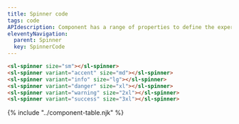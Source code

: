 ```yaml
---
title: Spinner code
tags: code
APIdescription: Component has a range of properties to define the experience in different use cases.
eleventyNavigation:
  parent: Spinner
  key: SpinnerCode
---
```

<section class="no-heading">

<div class="ds-example">

<sl-spinner size="sm"></sl-spinner>
<sl-spinner variant="accent" size="md"></sl-spinner>
<sl-spinner variant="info" size="lg"></sl-spinner>
<sl-spinner variant="danger" size="xl"></sl-spinner>
<sl-spinner variant="warning" size="2xl"></sl-spinner>
<sl-spinner variant="success" size="3xl"></sl-spinner>

</div>

<div class="ds-code">
  
  ```html
  <sl-spinner size="sm"></sl-spinner>
  <sl-spinner variant="accent" size="md"></sl-spinner>
  <sl-spinner variant="info" size="lg"></sl-spinner>
  <sl-spinner variant="danger" size="xl"></sl-spinner>
  <sl-spinner variant="warning" size="2xl"></sl-spinner>
  <sl-spinner variant="success" size="3xl"></sl-spinner>
  ```

</div>

</section>

{% include "../component-table.njk" %}

